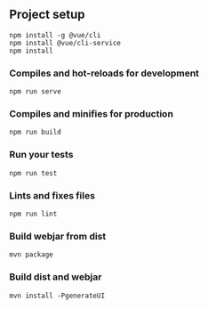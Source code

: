 ## Project setup
```
npm install -g @vue/cli
npm install @vue/cli-service
npm install
```

### Compiles and hot-reloads for development
```
npm run serve
```

### Compiles and minifies for production
```
npm run build
```

### Run your tests
```
npm run test
```

### Lints and fixes files
```
npm run lint
```

### Build webjar from dist
```
mvn package
```

### Build dist and webjar
```
mvn install -PgenerateUI
```
